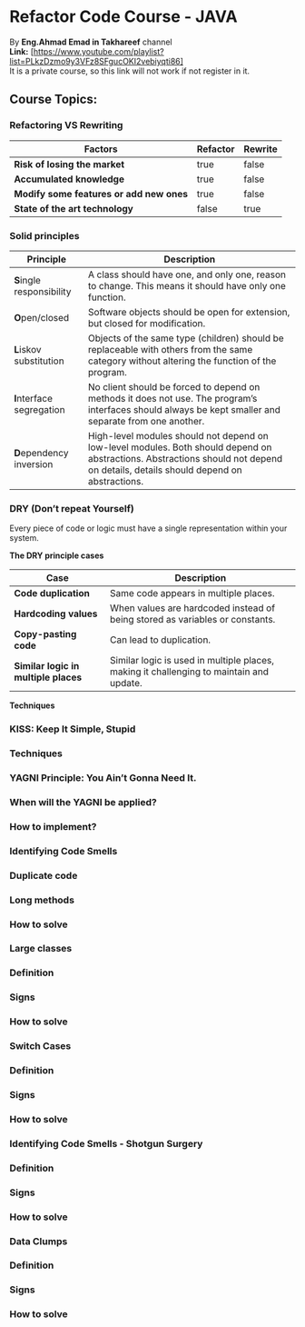 # Refactor Code Course - JAVA

By **Eng.Ahmad Emad in Takhareef** channel <br/>
**Link:** [https://www.youtube.com/playlist?list=PLkzDzmo9y3VFz8SFgucOKI2vebiyqti86] <br/> 
It is a private course, so this link will not work if not register in it.

## Course Topics:
### Refactoring VS Rewriting

| Factors                         | Refactor  | Rewrite |
|---------------------------------|-----------|---------|
| **Risk of losing the market**   | true      | false   |
| **Accumulated knowledge**       | true      | false   |
| **Modify some features or add new ones** | true | false |
| **State of the art technology** | false     | true    |

### Solid principles

| Principle                       | Description                                                                                                                                                      |
|---------------------------------|------------------------------------------------------------------------------------------------------------------------------------------------------------------|
| **S**ingle responsibility       | A class should have one, and only one, reason to change. This means it should have only one function.                                                             |
| **O**pen/closed                 | Software objects should be open for extension, but closed for modification.                                                                                       |
| **L**iskov substitution         | Objects of the same type (children) should be replaceable with others from the same category without altering the function of the program.                        |
| **I**nterface segregation       | No client should be forced to depend on methods it does not use. The program’s interfaces should always be kept smaller and separate from one another.            |
| **D**ependency inversion        | High-level modules should not depend on low-level modules. Both should depend on abstractions. Abstractions should not depend on details, details should depend on abstractions. |

### DRY (Don’t repeat Yourself)
Every piece of code or logic must have a single representation within your system.

**The DRY principle cases**

| Case                           | Description                                                                           |
|--------------------------------|---------------------------------------------------------------------------------------|
| **Code duplication**           | Same code appears in multiple places.                                                 |
| **Hardcoding values**          | When values are hardcoded instead of being stored as variables or constants.           |
| **Copy-pasting code**          | Can lead to duplication.                                                              |
| **Similar logic in multiple places** | Similar logic is used in multiple places, making it challenging to maintain and update. |

**Techniques**

### KISS: Keep It Simple, Stupid
### Techniques
### YAGNI Principle: You Ain’t Gonna Need It.
### When will the YAGNI be applied?
### How to implement?
### Identifying Code Smells
### Duplicate code
### Long methods
### How to solve
### Large classes
### Definition
### Signs
### How to solve
### Switch Cases
### Definition
### Signs
### How to solve
### Identifying Code Smells - Shotgun Surgery
### Definition
### Signs
### How to solve
### Data Clumps
### Definition
### Signs
### How to solve
